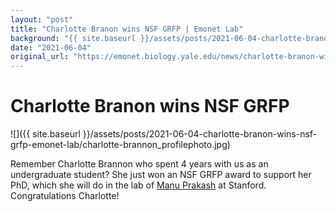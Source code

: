 ```yaml
---
layout: "post"
title: "Charlotte Branon wins NSF GRFP | Emonet Lab"
background: "{{ site.baseurl }}/assets/posts/2021-06-04-charlotte-branon-wins-nsf-grfp-emonet-lab/charlotte-brannon_profilephoto.jpg"
date: "2021-06-04"
original_url: "https://emonet.biology.yale.edu/news/charlotte-branon-wins-nsf-grfp"
---
```

# Charlotte Branon wins NSF GRFP

![]({{ site.baseurl }}/assets/posts/2021-06-04-charlotte-branon-wins-nsf-grfp-emonet-lab/charlotte-brannon_profilephoto.jpg)

Remember Charlotte Brannon who spent 4 years with us as an undergraduate student? She just won an NSF GRFP award to support her PhD, which she will do in the lab of [Manu Prakash](https://web.stanford.edu/group/prakash-lab/cgi-bin/labsite/) at Stanford. Congratulations Charlotte!